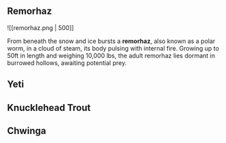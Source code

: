 
## Remorhaz
![[remorhaz.png | 500]]

From beneath the snow and ice bursts a **remorhaz**, also known as a polar worm, in a cloud of steam, its body pulsing with internal fire. Growing up to 50ft in length and weighing 10,000 lbs, the adult remorhaz lies dormant in burrowed hollows, awaiting potential prey.

## Yeti

## Knucklehead Trout

## Chwinga